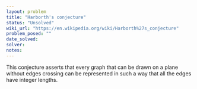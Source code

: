 ```yaml
---
layout: problem
title: "Harborth's conjecture"
status: "Unsolved"
wiki_url: "https://en.wikipedia.org/wiki/Harborth%27s_conjecture"
problem_posed: ""
date_solved:
solver:
notes:
---
```

This conjecture asserts that every graph that can be drawn on a plane without edges crossing can be represented in such a way that all the edges have integer lengths.